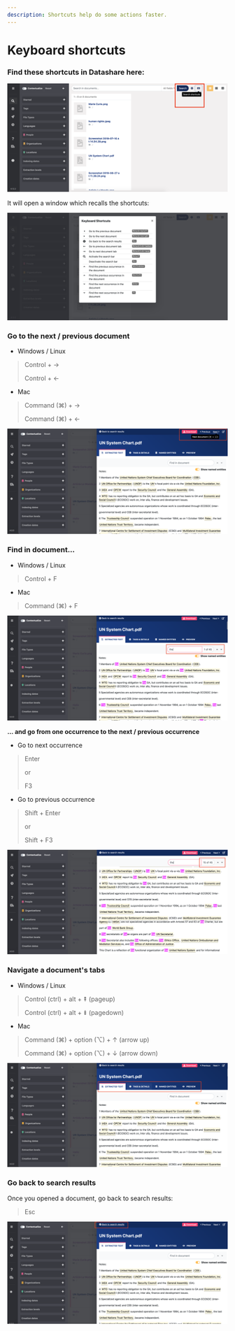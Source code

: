 ```yaml
---
description: Shortcuts help do some actions faster.
---
```


# Keyboard shortcuts

### F**ind these shortcuts in Datashare here:**

![](../.gitbook/assets/screenshot-2019-10-01-at-10.17.49.png)

It will open a window which recalls the shortcuts:

![](../.gitbook/assets/screenshot-2019-10-01-at-10.18.03.png)

### **Go to the next / previous document**

* Windows / Linux

> Control + →
>
> Control + ←

* Mac

> Command (⌘) + →
>
> Command (⌘) + ←

![](../.gitbook/assets/next-document.png)

### **Find in document...**

* Windows / Linux

> Control + F

* Mac

> Command (⌘) + F

![](../.gitbook/assets/find-in-document-f.png)

**... and go from one occurrence to the next / previous occurrence**

* Go to next occurrence

> Enter
>
> or
>
> F3

* Go to previous occurrence

> Shift + Enter
>
> or
>
> Shift + F3

![](../.gitbook/assets/previous-next-occurrence.png)

### Navigate a document's tabs

* Windows / Linux

> Control (ctrl) + alt + ⇞ (pageup)
>
> Control (ctrl) + alt + ⇟ (pagedown)

* Mac

> Command (⌘) + option (⌥) + ↑ (arrow up)
>
> Command (⌘) + option (⌥) + ↓ (arrow down)

![](../.gitbook/assets/navigate-between-tabs-in-a-doc.png)

### Go back to search results

Once you opened a document, go back to search results:

> Esc

![](../.gitbook/assets/back-to-search-results.png)
